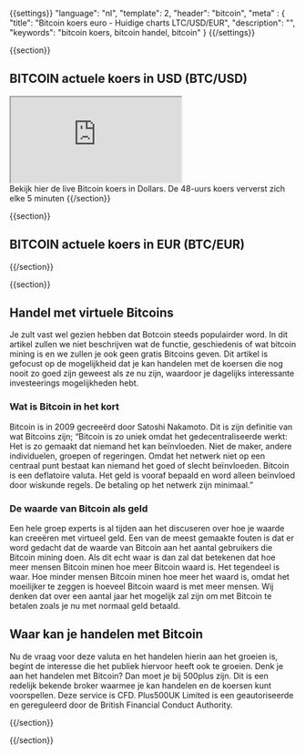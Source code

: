 {{settings}}
  "language": "nl",
  "template": 2,
  "header": "bitcoin",
  "meta" : {
    "title": "Bitcoin koers euro - Huidige charts LTC/USD/EUR",
    "description": "",
    "keywords": "bitcoin koers, bitcoin handel, bitcoin"
  }
{{/settings}}



{{section}}

## BITCOIN actuele koers in USD (BTC/USD) 

<div class="container kurz">
<a href="http://www.plus500.com/nl/StartTrading.aspx?id=66349&tags=Bitcoin&pl=2"></a>
<a href="http://www.plus500.com/nl/StartTrading.aspx?id=66349&tags=Bitcoin&pl=2"></a>
<iframe src="http://marketools.plus500.com/Widgets/InstrumentChartContainer?hl=nl&cty=NL&id=66349&tags=widg+chart+litecoin&pl=2&instSymb=BTCUSD"></iframe>
</div>
Bekijk hier de live Bitcoin koers in Dollars. De 48-uurs koers ververst zich elke 5 minuten
{{/section}}

{{section}}
## BITCOIN actuele koers in EUR (BTC/EUR)

<!-- TradingView Widget BEGIN -->
<script type="text/javascript" src="https://d33t3vvu2t2yu5.cloudfront.net/tv.js"></script>
<script type="text/javascript">
new TradingView.widget({
  "width": '100%',
  "height": 400,
  "symbol": "BITSTAMP:BTCEUR",
  "interval": "D",
  "timezone": "Etc/UTC",
  "theme": "White",
  "style": "1",
  "locale": "en",
  "toolbar_bg": "#f1f3f6",
  "allow_symbol_change": true,
  "hideideas": true,
  "show_popup_button": true,
  "popup_width": "1000",
  "popup_height": "650"
});
</script>
<!-- TradingView Widget END -->



{{/section}}


{{section}}
## Handel met virtuele Bitcoins

Je zult vast wel gezien hebben dat Botcoin steeds populairder word. In dit artikel zullen we niet beschrijven wat de functie, geschiedenis of wat bitcoin mining is en we zullen je ook geen gratis Bitcoins geven. Dit artikel is gefocust op de mogelijkheid dat je kan handelen met de koersen die nog nooit zo goed zijn geweest als ze nu zijn, waardoor je dagelijks interessante investeerings mogelijkheden hebt. 



### Wat is Bitcoin in het kort 

Bitcoin is in 2009 gecreeërd door Satoshi Nakamoto. Dit is zijn definitie van wat Bitcoins zijn;
“Bitcoin is zo uniek omdat het gedecentraliseerde werkt: Het is zo gemaakt dat niemand het kan beïnvloeden. Niet de maker, andere individuelen, groepen of regeringen. Omdat het netwerk niet op een centraal punt bestaat kan niemand het goed of slecht beïnvloeden. Bitcoin is een deflatoire valuta. Het geld is vooraf bepaald en word alleen beïnvloed door wiskunde regels. De betaling op het netwerk zijn minimaal.” 

### De waarde van Bitcoin als geld 

Een hele groep experts is al tijden aan het discuseren over hoe je waarde kan creeëren met virtueel geld. Een van de meest gemaakte fouten is dat er word gedacht dat de waarde van Bitcoin aan het aantal gebruikers die Bitcoin mining doen. Als dit echt waar is dan zal dat betekenen dat hoe meer mensen Bitcoin minen hoe meer Bitcoin waard is. Het tegendeel is waar. Hoe minder mensen Bitcoin minen hoe meer het waard is, omdat het moeilijker te zeggen is hoeveel Bitcoin waard is met meer mensen. Wij denken dat over een aantal jaar het mogelijk zal zijn om met Bitcoin te betalen zoals je nu met normaal geld betaald. 

## Waar kan je handelen met Bitcoin 

Nu de vraag voor deze valuta en het handelen hierin aan het groeien is, begint de interesse die het publiek hiervoor heeft ook te groeien. Denk je aan het handelen met Bitcoin? Dan moet je bij 500plus zijn. Dit is een redelijk bekende broker waarmee je kan handelen en de koersen kunt voorspellen. Deze service is CFD. Plus500UK Limited is een geautoriseerde en gereguleerd door de British Financial Conduct Authority. 

{{/section}}






{{/section}}